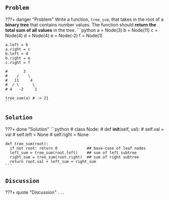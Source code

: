 <!-- ---
hide:
  - navigation # Hide navigation
  - toc        # Hide table of contents
--- -->

<!-- ######################################################################################################### -->

## `Problem`

???+ danger "Problem"
    Write a function, `tree_sum`, that takes in the root of a **binary tree** that contains number values. 
    The function should **return the total sum of all values** in the tree.
    ```python
    a = Node(3)
    b = Node(11)
    c = Node(4)
    d = Node(4)
    e = Node(-2)
    f = Node(1)

    a.left = b
    a.right = c
    b.left = d
    b.right = e
    c.right = f

    #       3
    #    /    \
    #   11     4
    #  / \      \
    # 4   -2     1

    tree_sum(a) # -> 21
    ```

## `Solution`
???+ done "Solution"
    ```python
    # class Node:
    #   def __init__(self, val):
    #     self.val = val
    #     self.left = None
    #     self.right = None

    def tree_sum(root):
      if not root: return 0             ## base-case of leaf nodes
      left_sum = tree_sum(root.left)    ## sum of left subtree
      right_sum = tree_sum(root.right)  ## sum of right subtree
      return root.val + left_sum + right_sum
    ```


## `Discussion`

???+ quote "Discussion"
    `...`

